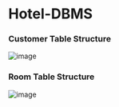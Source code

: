# Hotel-DBMS
### Customer Table Structure
![image](https://user-images.githubusercontent.com/59928150/207595331-f37682e2-7a00-4bed-9379-19a959d1d6fa.png)

### Room Table Structure
![image](https://user-images.githubusercontent.com/59928150/207595381-761c2008-0cca-4c54-b025-6698a696aea7.png)

